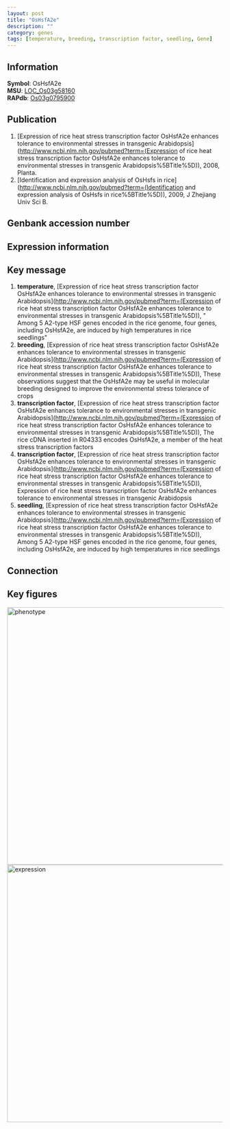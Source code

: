 ```yaml
---
layout: post
title: "OsHsfA2e"
description: ""
category: genes
tags: [temperature, breeding, transcription factor, seedling, Gene]
---
```


## Information
__Symbol__: OsHsfA2e  
__MSU__: [LOC_Os03g58160](http://rice.plantbiology.msu.edu/cgi-bin/ORF_infopage.cgi?orf=LOC_Os03g58160)  
__RAPdb__: [Os03g0795900](http://rapdb.dna.affrc.go.jp/viewer/gbrowse_details/irgsp1?name=Os03g0795900)  

## Publication
1. [Expression of rice heat stress transcription factor OsHsfA2e enhances tolerance to environmental stresses in transgenic Arabidopsis](http://www.ncbi.nlm.nih.gov/pubmed?term=(Expression of rice heat stress transcription factor OsHsfA2e enhances tolerance to environmental stresses in transgenic Arabidopsis%5BTitle%5D)), 2008, Planta.
2. [Identification and expression analysis of OsHsfs in rice](http://www.ncbi.nlm.nih.gov/pubmed?term=(Identification and expression analysis of OsHsfs in rice%5BTitle%5D)), 2009, J Zhejiang Univ Sci B.

## Genbank accession number

## Expression information

## Key message
1. __temperature__, [Expression of rice heat stress transcription factor OsHsfA2e enhances tolerance to environmental stresses in transgenic Arabidopsis](http://www.ncbi.nlm.nih.gov/pubmed?term=(Expression of rice heat stress transcription factor OsHsfA2e enhances tolerance to environmental stresses in transgenic Arabidopsis%5BTitle%5D)), " Among 5 A2-type HSF genes encoded in the rice genome, four genes, including OsHsfA2e, are induced by high temperatures in rice seedlings"
2. __breeding__, [Expression of rice heat stress transcription factor OsHsfA2e enhances tolerance to environmental stresses in transgenic Arabidopsis](http://www.ncbi.nlm.nih.gov/pubmed?term=(Expression of rice heat stress transcription factor OsHsfA2e enhances tolerance to environmental stresses in transgenic Arabidopsis%5BTitle%5D)),  These observations suggest that the OsHsfA2e may be useful in molecular breeding designed to improve the environmental stress tolerance of crops
3. __transcription factor__, [Expression of rice heat stress transcription factor OsHsfA2e enhances tolerance to environmental stresses in transgenic Arabidopsis](http://www.ncbi.nlm.nih.gov/pubmed?term=(Expression of rice heat stress transcription factor OsHsfA2e enhances tolerance to environmental stresses in transgenic Arabidopsis%5BTitle%5D)),  The rice cDNA inserted in R04333 encodes OsHsfA2e, a member of the heat stress transcription factors
4. __transcription factor__, [Expression of rice heat stress transcription factor OsHsfA2e enhances tolerance to environmental stresses in transgenic Arabidopsis](http://www.ncbi.nlm.nih.gov/pubmed?term=(Expression of rice heat stress transcription factor OsHsfA2e enhances tolerance to environmental stresses in transgenic Arabidopsis%5BTitle%5D)), Expression of rice heat stress transcription factor OsHsfA2e enhances tolerance to environmental stresses in transgenic Arabidopsis
5. __seedling__, [Expression of rice heat stress transcription factor OsHsfA2e enhances tolerance to environmental stresses in transgenic Arabidopsis](http://www.ncbi.nlm.nih.gov/pubmed?term=(Expression of rice heat stress transcription factor OsHsfA2e enhances tolerance to environmental stresses in transgenic Arabidopsis%5BTitle%5D)),  Among 5 A2-type HSF genes encoded in the rice genome, four genes, including OsHsfA2e, are induced by high temperatures in rice seedlings

## Connection

## Key figures
<img src="http://ricencode.github.io/images/OsHsfA2e.pheno.png" alt="phenotype"  style="width: 600px;"/>

<img src="http://ricencode.github.io/images/OsHsfA2e.exp.png" alt="expression"  style="width: 600px;"/>


